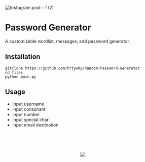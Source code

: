 
![Instagram post - 1 (2)](https://user-images.githubusercontent.com/44236850/113974066-81b35880-9867-11eb-9884-127582f25d7b.png)



# Password Generator
A customizable wordlist, messages, and password generator.

## Installation
```gitclone https://github.com/hrtywhy/Random-Password-Generator```<br>
```cd files``` <br>
```python main.py```


## Usage
- input username
- input consonant 
- input number
- input special char
- input email destination
<br>
<br>
<br>
<p align="center">
<img src="https://user-images.githubusercontent.com/44236850/113971606-4878e980-9863-11eb-96bc-35d6c727bb61.PNG"/>
</p>